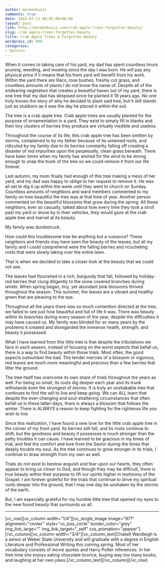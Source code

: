 ```yaml
---
author: mormonbuzzz
comments: true
date: 2015-07-12 00:05:00+00:00
layout: post
link: http://mormonbuzzz.com/crab-apple-trees-forgotten-beauty/
slug: crab-apple-trees-forgotten-beauty
title: Crab Apple Trees & Forgotten Beauty
wordpress_id: 948
categories:
- Opinion
---
```


When it comes to taking care of his yard, my dad has spent countless hours pruning, weeding, and mowing since the day I was born. He will pay any physical price if it means that his front yard will benefit from his work. Within the yard there are lilacs, rose bushes, freshly cut grass, and countless amounts of plants I do not know the name of. Despite all of the endearing vegetation that creates a beautiful haven out of my yard, there is one tree that my dad has despised since he planted it 19 years ago. No one truly knows the story of why he decided to plant said tree, but it still stands just as stubborn as it was the day he placed it within the soil.

The tree is a crab apple tree. Crab apple trees are usually planted for the purpose of ornamentation in a yard. They exist to simply fill in blanks and their tiny clusters of berries they produce are virtually inedible and useless.

Throughout the course of its life, this crab apple tree has been smitten by storms, complained to by my father because of its untamed roots, and ridiculed by my family due to its berries constantly falling off creating a disaster of red impurities upon the perpetually, clean grass beneath. There have been times when my family has wished for the wind to be strong enough to snap the trunk of the tree so we could remove it from our life forever.

Last autumn, my mom finally had enough of this tree making a mess of her yard, and my dad was happy to oblige to her request to remove it. He was all set to dig it up within the week until they went to church on Sunday. Countless amounts of neighbors and ward members commented to my family on how beautiful the tree was at that time of year. Another person commented on the beautiful blossoms that grow during the spring. All these neighbors, ever so casually, talked about how every time they took a stroll past my yard or drove by in their vehicles, they would gaze at the crab apple tree and marvel at its beauty.

My family was dumbstruck.

How could this troublesome tree be anything but a nuisance? These neighbors and friends may have seen the beauty of the leaves, but all my family and I could comprehend were the falling berries and ricocheting roots that were slowly taking over the entire lawn.

That is when we decided to take a closer look at the beauty that we could not see.

The leaves had flourished in a rich, burgundy that fall, followed by holiday-red berries that clung diligently to the snow covered branches during winter. When spring began, tiny, yet abundant pink blossoms thrived throughout the season. This summer, the leaves are a vibrant and healthy green that are pleasing to the eye.

Throughout all the years there was so much contention directed at the tree, we failed to see just how beautiful and full of life it was. There was beauty within its branches during every season of the year, despite the difficulties it may have caused us. My family was blinded for so many years by the problems it created and disregarded the immense health, strength, and beauty it possessed.

What I have learned from this little tree is that despite the tribulations we face in each season, instead of focusing on the worst aspects that befall us, there is a way to find beauty within those trials. Most often, the good aspects outnumber the bad. The tender mercies of a blossom or vigorous, red leaves are much more meaningful and precious than a few berries that litter the ground.

The tree itself has overcome its own share of trials throughout the years as well. For being so small, its roots dig deeper each year and its trunk withstands even the strongest of storms. It is truly an unshakable tree that continues to find the will to live and keep going. We can ALL learn that despite the ever-changing and soul-shattering circumstances that often befall us in these latter-days, there is always a blossom that follows the winter. There is ALWAYS a reason to keep fighting for the righteous life you wish to live.

Since this realization, I have found a new love for the little crab apple tree in the corner of my front yard. Its berries still fall, and its roots continue to shift, but the goodness and beauty it possesses is much stronger than the petty troubles it can cause. I have learned to be gracious in my times of trial, and feel the comfort and love from the Savior during the times that deeply trouble my soul. As the tree continues to grow stronger in its trials, I continue to draw strength from my own as well.

Trials do not exist to bestow anguish and fear upon our hearts, they often appear to bring us closer to God, and though they may be difficult, there is true beauty within their purpose to lift our spirits higher in testimony of the Gospel. I am forever grateful for the trials that continue to drive my spiritual roots deeper into the ground, that I may one day be unshaken by the storms of the earth.

But, I am especially grateful for my humble little tree that opened my eyes to the new found beauty that surrounds us all.



* * *



[vc_row][vc_column width="1/4"][vc_single_image image="971" alignment="center" style="vc_box_circle" border_color="grey" img_link_large="" img_link_target="_self" css_animation="appear"][/vc_column][vc_column width="3/4"][vc_column_text]Chakell Wardleigh is a senior at Weber State University and will graduate with a degree in English Literature and Professional Writing this coming spring. Most of her vocabulary consists of movie quotes and Harry Potter references. In her free time she enjoys eating chocolate licorice, buying way too many books, and laughing at her own jokes.[/vc_column_text][/vc_column][/vc_row]
